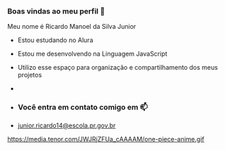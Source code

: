 ### Boas vindas ao meu perfil 💙

Meu nome é Ricardo Manoel da Silva Junior

- Estou estudando no Alura
- Estou me desenvolvendo na Linguagem JavaScript
- Utilizo esse espaço para organização e compartilhamento dos meus projetos
- 
- ### Você entra em contato comigo em 📫

- junior.ricardo14@escola.pr.gov.br

![]()https://media.tenor.com/JWJRjZFUa_cAAAAM/one-piece-anime.gif
